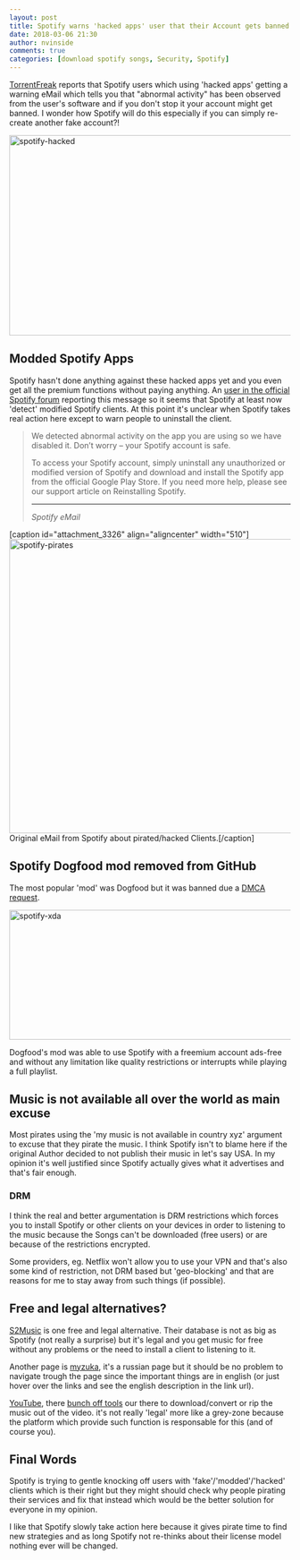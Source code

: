 ```yaml
---
layout: post
title: Spotify warns 'hacked apps' user that their Account gets banned
date: 2018-03-06 21:30
author: nvinside
comments: true
categories: [download spotify songs, Security, Spotify]
---
```

<a href="https://torrentfreak.com/spotify-emails-warning-to-pirates-using-hacked-apps-180305/" target="_blank" rel="noopener">TorrentFreak</a> reports that Spotify users which using 'hacked apps' getting a warning eMail which tells you that "abnormal activity" has been observed from the user's software and if you don't stop it your account might get banned. I wonder how Spotify will do this especially if you can simply re-create another fake account?!

<img class="  wp-image-3325 aligncenter" src="https://chefkochblog.files.wordpress.com/2018/03/spotify-hacked.jpg" alt="spotify-hacked" width="573" height="358" />

<!--more-->

<h2>Modded Spotify Apps</h2>

Spotify hasn't done anything against these hacked apps yet and you even get all the premium functions without paying anything. An <a href="https://community.spotify.com/t5/Accounts/Abnormal-activity-in-my-account-what-is-it/td-p/4406021" target="_blank" rel="noopener">user in the official Spotify forum</a> reporting this message so it seems that Spotify at least now 'detect' modified Spotify clients. At this point it's unclear when Spotify takes real action here except to warn people to uninstall the client.

<blockquote>We detected abnormal activity on the app you are using so we have disabled it. Don’t worry – your Spotify account is safe.

To access your Spotify account, simply uninstall any unauthorized or modified version of Spotify and download and install the Spotify app from the official Google Play Store. If you need more help, please see our support article on Reinstalling Spotify.

<hr />

<em>Spotify eMail</em></blockquote>

[caption id="attachment_3326" align="aligncenter" width="510"]<img class="  wp-image-3326 aligncenter" src="https://chefkochblog.files.wordpress.com/2018/03/spotify-pirates.png" alt="spotify-pirates" width="510" height="526" /> Original eMail from Spotify about pirated/hacked Clients.[/caption]

<h2>Spotify Dogfood mod removed from GitHub</h2>

The most popular 'mod' was Dogfood but it was banned due a <a href="https://github.com/github/dmca/blob/master/2018/2018-03-01-Spotify.md" target="_blank" rel="noopener">DMCA request</a>.

<img class="alignnone size-full wp-image-3327" src="https://chefkochblog.files.wordpress.com/2018/03/spotify-xda.png" alt="spotify-xda" width="600" height="232" />

Dogfood's mod was able to use Spotify with a freemium account ads-free and without any limitation like quality restrictions or interrupts while playing a full playlist.

<h2>Music is not available all over the world as main excuse</h2>

Most pirates using the 'my music is not available in country xyz' argument to excuse that they pirate the music. I think Spotify isn't to blame here if the original Author decided to not publish their music in let's say USA. In my opinion it's well justified since Spotify actually gives what it advertises and that's fair enough.

<h3>DRM</h3>

I think the real and better argumentation is DRM restrictions which forces you to install Spotify or other clients on your devices in order to listening to the music because the Songs can't be downloaded (free users) or are because of the restrictions encrypted.

Some providers, eg. Netflix won't allow you to use your VPN and that's also some kind of restriction, not DRM based but 'geo-blocking' and that are reasons for me to stay away from such things (if possible).

<h2>Free and legal alternatives?</h2>

<a href="http://www.s2music.com/popular-genres" target="_blank" rel="noopener">S2Music</a> is one free and legal alternative. Their database is not as big as Spotify (not really a surprise) but it's legal and you get music for free without any problems or the need to install a client to listening to it.

Another page is <a href="http://myzuka.club/" target="_blank" rel="noopener">myzuka</a>, it's a russian page but it should be no problem to navigate trough the page since the important things are in english (or just hover over the links and see the english description in the link url).

<a href="http://convert2mp3.net/en/" target="_blank" rel="noopener">YouTube</a>, there <a href="https://www.onlinevideoconverter.com/mp3-converter" target="_blank" rel="noopener">bunch off tools</a> our there to download/convert or rip the music out of the video. it's not really 'legal' more like a grey-zone because the platform which provide such function is responsable for this (and of course you).

<h2>Final Words</h2>

Spotify is trying to gentle knocking off users with 'fake'/'modded'/'hacked' clients which is their right but they might should check why people pirating their services and fix that instead which would be the better solution for everyone in my opinion.

I like that Spotify slowly take action here because it gives pirate time to find new strategies and as long Spotify not re-thinks about their license model nothing ever will be changed.

